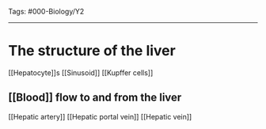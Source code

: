 Tags: #000-Biology/Y2 

---
# The structure of the liver
[[Hepatocyte]]s
[[Sinusoid]]
[[Kupffer cells]]
## [[Blood]] flow to and from the liver
[[Hepatic artery]]
[[Hepatic portal vein]]
[[Hepatic vein]]